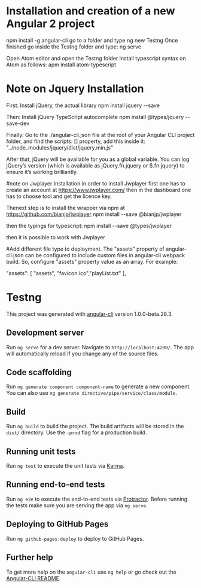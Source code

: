 
# Installation and creation of a new Angular 2 project
npm install -g angular-cli
go to a folder and type
ng new Testng
Once finished go inside the Testng folder and type:
ng serve

Open Atom editor and open the Testng folder
Install typescript syntax on Atom as follows:
apm install atom-typescript


# Note on Jquery Installation
First: Install jQuery, the actual library
npm install jquery --save

Then: Install jQuery TypeScript autocomplete
npm install @types/jquery --save-dev

Finally: Go to the ./angular-cli.json file at the root of your Angular CLI project folder, and find the scripts: [] property, add this inside it:
"../node_modules/jquery/dist/jquery.min.js"

After that, jQuery will be available for you as a global variable. You can log jQuery’s version (which is available as jQuery.fn.jquery   or $.fn.jquery) to ensure it’s working brilliantly.


#note on Jwplayer Installation
in order to install Jwplayer first one has to create an account at https://www.jwplayer.com/
then in the dashboard one has to choose tool and get the licence key.

Thenext step is to install the wrapper via npm at https://github.com/bianjp/jwplayer
npm install --save @bianjp/jwplayer

then the typings for typescript:
npm install --save @types/jwplayer

then it is possible to work with Jwplayer

#Add different file type to deployment.
The "assets" property of angular-cli.json can be configured to include custom files in angular-cli webpack build. So, configure "assets" property value as an array. For example:

"assets": [
  "assets",
  "favicon.ico","playList.txt"
],


# Testng
This project was generated with [angular-cli](https://github.com/angular/angular-cli) version 1.0.0-beta.28.3.

## Development server
Run `ng serve` for a dev server. Navigate to `http://localhost:4200/`. The app will automatically reload if you change any of the source files.

## Code scaffolding

Run `ng generate component component-name` to generate a new component. You can also use `ng generate directive/pipe/service/class/module`.

## Build

Run `ng build` to build the project. The build artifacts will be stored in the `dist/` directory. Use the `-prod` flag for a production build.

## Running unit tests

Run `ng test` to execute the unit tests via [Karma](https://karma-runner.github.io).

## Running end-to-end tests

Run `ng e2e` to execute the end-to-end tests via [Protractor](http://www.protractortest.org/).
Before running the tests make sure you are serving the app via `ng serve`.

## Deploying to GitHub Pages

Run `ng github-pages:deploy` to deploy to GitHub Pages.

## Further help

To get more help on the `angular-cli` use `ng help` or go check out the [Angular-CLI README](https://github.com/angular/angular-cli/blob/master/README.md).
